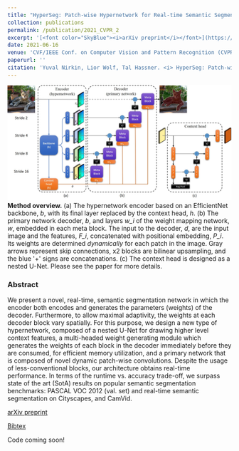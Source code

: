 ```yaml
---
title: "HyperSeg: Patch-wise Hypernetwork for Real-time Semantic Segmentation"
collection: publications
permalink: /publication/2021_CVPR_2
excerpt: '[<font color="SkyBlue"><i>arXiv preprint</i></font>](https://arxiv.org/abs/2012.11582)'
date: 2021-06-16
venue: 'CVF/IEEE Conf. on Computer Vision and Pattern Recognition (CVPR), Nashville, TN'
paperurl: ''
citation: 'Yuval Nirkin, Lior Wolf, Tal Hassner. <i> HyperSeg: Patch-wise Hypernetwork for Real-time Semantic Segmentation.</i> CVF/IEEE Conf. on Computer Vision and Pattern Recognition (CVPR), Nashville, TN, 2021.'
---
```


<img src='../projects/hyperseg/teaser.jpeg'><br/>
<b>Method overview.</b> (a) The hypernetwork encoder based on an EfficientNet backbone, <i>b</i>, with its final layer replaced by the context head, <i>h</i>. (b) The primary network decoder, <i>b</i>, and layers <i>w_i</i> of the weight mapping network, <i>w</i>, embedded in each meta block. The input to the decoder, <i>d</i>, are the input image and the features, <i>F_i</i>, concatenated with positional embedding, <i>P_i</i>. Its weights are determined <i>dynamically</i> for each patch in the image. Gray arrows represent skip connections, x2 blocks are bilinear upsampling, and the blue '+' signs are concatenations. (c) The context head is designed as a nested U-Net. Please see the paper for more details.


### Abstract
We present a novel, real-time, semantic segmentation network in which the encoder both encodes and generates the parameters (weights) of the decoder. Furthermore, to allow maximal adaptivity, the weights at each decoder block vary spatially. For this purpose, we design a new type of hypernetwork, composed of a nested U-Net for drawing higher level context features, a multi-headed weight generating module which generates the weights of each block in the decoder immediately before they are consumed, for efficient memory utilization, and a primary network that is composed of novel dynamic patch-wise convolutions. Despite the usage of less-conventional blocks, our architecture obtains real-time performance. In terms of the runtime vs. accuracy trade-off, we surpass state of the art (SotA) results on popular semantic segmentation benchmarks: PASCAL VOC 2012 (val. set) and real-time semantic segmentation on Cityscapes, and CamVid.


[arXiv preprint](https://arxiv.org/abs/2012.11582)

[Bibtex](../projects/hyperseg/BibTeX.txt)

Code coming soon!
